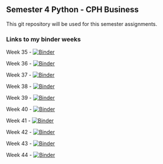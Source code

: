 ## Semester 4 Python - CPH Business

This git repository will be used for this semester assignments.

### Links to my binder weeks
 
Week 35 - [![Binder](https://mybinder.org/badge_logo.svg)](https://mybinder.org/v2/gh/Bringordie/sem4python/master?filepath=Week35-ex01%2FWeek_35.ipynb)

Week 36 - [![Binder](https://mybinder.org/badge_logo.svg)](https://mybinder.org/v2/gh/Bringordie/sem4python/master?filepath=Week36-ex02%2FWeek_36.ipynb)

Week 37 - [![Binder](https://mybinder.org/badge_logo.svg)](https://mybinder.org/v2/gh/Bringordie/sem4python/master?filepath=Week37-ex03%2FWeek_37.ipynb)

Week 38 - [![Binder](https://mybinder.org/badge_logo.svg)](https://mybinder.org/v2/gh/Bringordie/sem4python/master?filepath=Week38-ex04%2FWeek_38.ipynb)

Week 39 - [![Binder](https://mybinder.org/badge_logo.svg)](https://mybinder.org/v2/gh/Bringordie/sem4python/master?filepath=Week39-ex05%2FWeek_39.ipynb)

Week 40 - [![Binder](https://mybinder.org/badge_logo.svg)](https://mybinder.org/v2/gh/Bringordie/sem4python/master?filepath=Week40-ex06%2FWeek_40.ipynb)

Week 41 - [![Binder](https://mybinder.org/badge_logo.svg)](https://mybinder.org/v2/gh/Bringordie/sem4python/master?filepath=Week41-ex07%2FWeek_41.ipynb)

Week 42 - [![Binder](https://mybinder.org/badge_logo.svg)](https://mybinder.org/v2/gh/Bringordie/sem4python/master?filepath=Week42-ex08%2FWeek_42.ipynb)

Week 43 - [![Binder](https://mybinder.org/badge_logo.svg)](https://mybinder.org/v2/gh/Bringordie/sem4python/master?filepath=Week43-ex09%2FWeek_43.ipynb)

Week 44 - [![Binder](https://mybinder.org/badge_logo.svg)](https://mybinder.org/v2/gh/Bringordie/sem4python/master?filepath=Week443-ex1009%2FWeek_443.ipynb)
